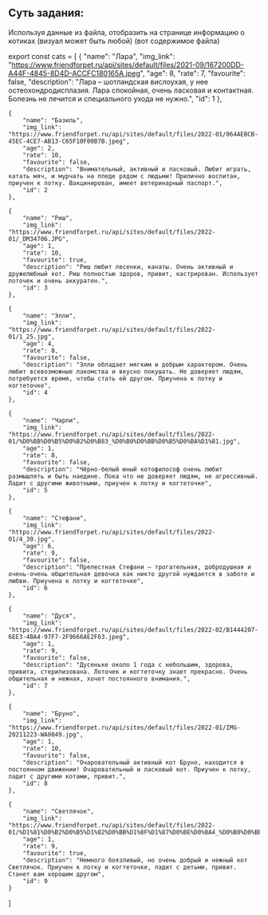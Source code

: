 ## Суть задания:

Используя данные из файла, отобразить на странице информацию о котиках (визуал может быть любой)
(вот содержимое файла)

export const cats = [
    {
        "name": "Лара",
        "img_link": "https://www.friendforpet.ru/api/sites/default/files/2021-09/167200DD-A44F-4845-8D4D-ACCFC180165A.jpeg",
        "age": 8,
        "rate": 7,
        "favourite": false,
        "description": "Лара – шотландская вислоухая, у нее остеохондродисплазия. Лара спокойная, очень ласковая и контактная. Болезнь не лечится и специального ухода не нужно.",
        "id": 1
    },

    {
        "name": "Базиль",
        "img_link": "https://www.friendforpet.ru/api/sites/default/files/2022-01/064AEBCB-45EC-4CE7-AB13-C65F10F00B7B.jpeg",
        "age": 2,
        "rate": 10,
        "favourite": false,
        "description": "Внимательный, активный и ласковый. Любит играть, катать мяч, и мурчать на пледе рядом с людьми! Прилично воспитан, приучен к лотку. Вакцинирован, имеет ветеринарный паспорт.",
        "id": 2
    },

    {
        "name": "Риш",
        "img_link": "https://www.friendforpet.ru/api/sites/default/files/2022-01/_DM34706.JPG",
        "age": 1,
        "rate": 10,
        "favourite": true,
        "description": "Риш любит лесенки, канаты. Очень активный и дружелюбный кот. Риш полностью здоров, привит, кастрирован. Использует лоточек и очень аккуратен.",
        "id": 3
    },

    {
        "name": "Элли",
        "img_link": "https://www.friendforpet.ru/api/sites/default/files/2022-01/1_25.jpg",
        "age": 4,
        "rate": 8,
        "favourite": false,
        "description": "Элли обладает мягким и добрым характером. Очень любит всевозможные лакомства и вкусно покушать. Не доверяет людям, потребуется время, чтобы стать ей другом. Приучена к лотку и когтеточке",
        "id": 4
    },

    {
        "name": "Чарли",
        "img_link": "https://www.friendforpet.ru/api/sites/default/files/2022-01/%D0%BB%D0%B5%D0%B2%D0%B83_%D0%B0%D0%BB%D0%B5%D0%BA%D1%81.jpg",
        "age": 1,
        "rate": 8,
        "favourite": false,
        "description": "Чёрно-белый юный котофилософ очень любит размышлять и быть наедине. Пока что не доверяет людям, не агрессивный. Ладит с другими животными, приучен к лотку и когтеточке",
        "id": 5
    },

    {
        "name": "Стефани",
        "img_link": "https://www.friendforpet.ru/api/sites/default/files/2022-01/4_30.jpg",
        "age": 6,
        "rate": 9,
        "favourite": false,
        "description": "Прелестная Стефани – трогательная, добродушная и очень-очень общительная девочка как никто другой нуждается в заботе и любви. Приучена к лотку и когтеточке",
        "id": 6
    },

    {
        "name": "Дуся",
        "img_link": "https://www.friendforpet.ru/api/sites/default/files/2022-02/B1444207-6EE3-4BA4-97F7-2F9666AE2F63.jpeg",
        "age": 1,
        "rate": 9,
        "favourite": false,
        "description": "Дусеньке около 1 года с небольшим, здорова, привита, стерилизована. Лоточек и когтеточку знает прекрасно. Очень общительная и нежная, хочет постоянного внимания.",
        "id": 7
    },

    {
        "name": "Бруно",
        "img_link": "https://www.friendforpet.ru/api/sites/default/files/2022-01/IMG-20211223-WA0049.jpg",
        "age": 1,
        "rate": 10,
        "favourite": false,
        "description": "Очаровательный активный кот Бруно, находится в постоянном движении! Очаровательный и ласковый кот. Приучен к лотку, ладит с другими котами, привит.",
        "id": 8
    },

    {
        "name": "Светлячок",
        "img_link": "https://www.friendforpet.ru/api/sites/default/files/2022-01/%D1%81%D0%B2%D0%B5%D1%82%D0%BB%D1%8F%D1%87%D0%BE%D0%BA4_%D0%B0%D0%BB%D0%B5%D0%BA%D1%81.jpg",
        "age": 1,
        "rate": 9,
        "favourite": true,
        "description": "Немного боязливый, но очень добрый и нежный кот Светлячок. Приучен к лотку и когтеточке, ладит с детьми, привит. Станет вам хорошим другом",
        "id": 9
    }

]